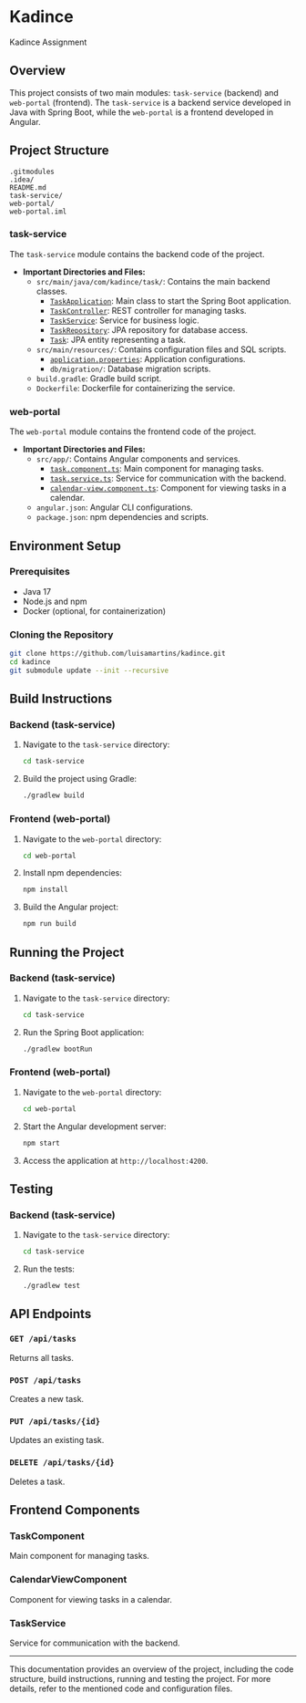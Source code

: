 # Kadince

Kadince Assignment

## Overview

This project consists of two main modules: `task-service` (backend) and `web-portal` (frontend). The `task-service` is a backend service developed in Java with Spring Boot, while the `web-portal` is a frontend developed in Angular.

## Project Structure

```
.gitmodules
.idea/
README.md
task-service/
web-portal/
web-portal.iml
```

### task-service

The `task-service` module contains the backend code of the project.

- **Important Directories and Files:**
  - `src/main/java/com/kadince/task/`: Contains the main backend classes.
    - [`TaskApplication`](task-service/src/main/java/com/kadince/task/TaskApplication.java): Main class to start the Spring Boot application.
    - [`TaskController`](task-service/src/main/java/com/kadince/task/controller/TaskController.java): REST controller for managing tasks.
    - [`TaskService`](task-service/src/main/java/com/kadince/task/service/TaskService.java): Service for business logic.
    - [`TaskRepository`](task-service/src/main/java/com/kadince/task/repository/TaskRepository.java): JPA repository for database access.
    - [`Task`](task-service/src/main/java/com/kadince/task/entity/Task.java): JPA entity representing a task.
  - `src/main/resources/`: Contains configuration files and SQL scripts.
    - [`application.properties`](task-service/src/main/resources/application.properties): Application configurations.
    - `db/migration/`: Database migration scripts.
  - `build.gradle`: Gradle build script.
  - `Dockerfile`: Dockerfile for containerizing the service.

### web-portal

The `web-portal` module contains the frontend code of the project.

- **Important Directories and Files:**
  - `src/app/`: Contains Angular components and services.
    - [`task.component.ts`](web-portal/src/app/task/task.component.ts): Main component for managing tasks.
    - [`task.service.ts`](web-portal/src/app/services/task.service.ts): Service for communication with the backend.
    - [`calendar-view.component.ts`](web-portal/src/app/calendar-view/calendar-view.component.ts): Component for viewing tasks in a calendar.
  - `angular.json`: Angular CLI configurations.
  - `package.json`: npm dependencies and scripts.

## Environment Setup

### Prerequisites

- Java 17
- Node.js and npm
- Docker (optional, for containerization)

### Cloning the Repository

```sh
git clone https://github.com/luisamartins/kadince.git
cd kadince
git submodule update --init --recursive
```

## Build Instructions

### Backend (task-service)

1. Navigate to the `task-service` directory:
   ```sh
   cd task-service
   ```

2. Build the project using Gradle:
   ```sh
   ./gradlew build
   ```

### Frontend (web-portal)

1. Navigate to the `web-portal` directory:
   ```sh
   cd web-portal
   ```

2. Install npm dependencies:
   ```sh
   npm install
   ```

3. Build the Angular project:
   ```sh
   npm run build
   ```

## Running the Project

### Backend (task-service)

1. Navigate to the `task-service` directory:
   ```sh
   cd task-service
   ```

2. Run the Spring Boot application:
   ```sh
   ./gradlew bootRun
   ```

### Frontend (web-portal)

1. Navigate to the `web-portal` directory:
   ```sh
   cd web-portal
   ```

2. Start the Angular development server:
   ```sh
   npm start
   ```

3. Access the application at `http://localhost:4200`.

## Testing

### Backend (task-service)

1. Navigate to the `task-service` directory:
   ```sh
   cd task-service
   ```

2. Run the tests:
   ```sh
   ./gradlew test
   ```

## API Endpoints

### `GET /api/tasks`

Returns all tasks.

### `POST /api/tasks`

Creates a new task.

### `PUT /api/tasks/{id}`

Updates an existing task.

### `DELETE /api/tasks/{id}`

Deletes a task.

## Frontend Components

### TaskComponent

Main component for managing tasks.

### CalendarViewComponent

Component for viewing tasks in a calendar.

### TaskService

Service for communication with the backend.

---

This documentation provides an overview of the project, including the code structure, build instructions, running and testing the project. For more details, refer to the mentioned code and configuration files.
